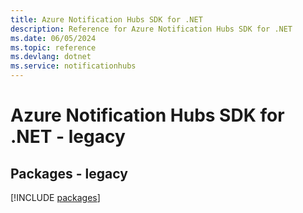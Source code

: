 ```yaml
---
title: Azure Notification Hubs SDK for .NET
description: Reference for Azure Notification Hubs SDK for .NET
ms.date: 06/05/2024
ms.topic: reference
ms.devlang: dotnet
ms.service: notificationhubs
---
```

# Azure Notification Hubs SDK for .NET - legacy
## Packages - legacy
[!INCLUDE [packages](notification-hubs-index.md)]